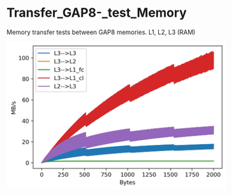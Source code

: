 # Transfer_GAP8-_test_Memory

Memory transfer tests between GAP8 memories. L1, L2, L3 (RAM)

![](img/test_transfers.jpg)

